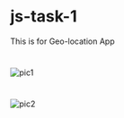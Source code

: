 # js-task-1
This is  for Geo-location App
#
![pic1](https://user-images.githubusercontent.com/67412243/90630347-7d85ec80-e23e-11ea-8790-4e00c21bcc13.png)
#
![pic2](https://user-images.githubusercontent.com/67412243/90630360-85459100-e23e-11ea-869a-7bd48904a8c8.png)
